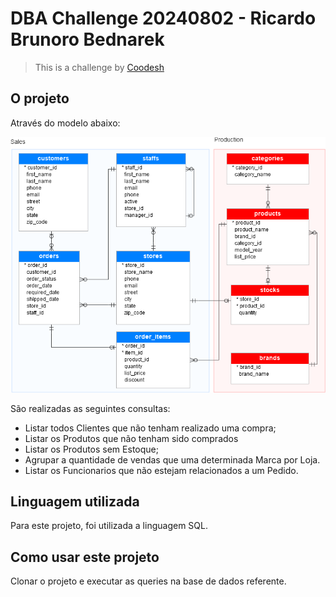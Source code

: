 # DBA Challenge 20240802 - Ricardo Brunoro Bednarek

>  This is a challenge by [Coodesh](https://coodesh.com/)

## O projeto

Através do modelo abaixo:

![<img src="samples/model.png" height="500" alt="Modelo" title="Modelo"/>](samples/model.png)

São realizadas as seguintes consultas:
- Listar todos Clientes que não tenham realizado uma compra;
- Listar os Produtos que não tenham sido comprados
- Listar os Produtos sem Estoque;
- Agrupar a quantidade de vendas que uma determinada Marca por Loja. 
- Listar os Funcionarios que não estejam relacionados a um Pedido.

## Linguagem utilizada

Para este projeto, foi utilizada a linguagem SQL.

## Como usar este projeto

Clonar o projeto e executar as queries na base de dados referente.
